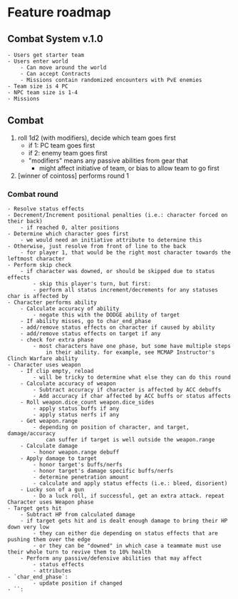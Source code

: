 # Feature roadmap
## Combat System v.1.0
	- Users get starter team
	- Users enter world
		- Can move around the world
		- Can accept Contracts
		- Missions contain randomized encounters with PvE enemies
	- Team size is 4 PC
	- NPC team size is 1-4
	- Missions

## Combat
1) roll 1d2 (with modifiers), decide which team goes first
	- if 1: PC team goes first
	- if 2: enemy team goes first
	- "modifiers" means any passive abilities from gear that
		- might affect initiative of team, or bias to allow team to go first
2) [winner of cointoss] performs round 1
### Combat round
	- Resolve status effects
	- Decrement/Increment positional penalties (i.e.: character forced on their back)
		- if reached 0, alter positions
	- Determine which character goes first
		- we would need an initiative attribute to determine this
	- Otherwise, just resolve from front of line to the back
		- for player 1, that would be the right most character towards the leftmost character
	- Perform skip check
		- if character was downed, or should be skipped due to status effects
			- skip this player's turn, but first:
			- perform all status increment/decrements for any statuses char is affected by
	- Character performs ability
		- Calculate accuracy of ability
			- negate this with the DODGE ability of target
		- If ability misses, go to char_end_phase
		- add/remove status effects on character if caused by ability
		- add/remove status effects on target if any
		- check for extra phase
			- most characters have one phase, but some have multiple steps
				in their ability. for example, see MCMAP Instructor's Clinch Warfare ability
	- Character uses weapon
		- If clip empty, reload
			- will be tricky to determine what else they can do this round
		- Calculate accuracy of weapon
			- Subtract accuracy if character is affected by ACC debuffs
			- Add accuracy if char affected by ACC buffs or status affects
		- Roll weapon.dice_count weapon.dice_sides
			- apply status buffs if any
			- apply status nerfs if any
		- Get weapon.range
			- depending on position of character, and target, damage/accuracy
				can suffer if target is well outside the weapon.range
		- Calculate damage
			- honor weapon.range debuff
		- Apply damage to target
			- honor target's buffs/nerfs
			- honor target's damage specific buffs/nerfs
			- determine penetration amount
			- calculate and apply status effects (i.e.: bleed, disorient)
		- Lucky son of a gun
			- Do a luck roll, if successful, get an extra attack. repeat Character uses Weapon phase
	- Target gets hit
		- Subtract HP from calculated damage
		- if target gets hit and is dealt enough damage to bring their HP down very low
			- they can either die depending on status effects that are pushing them over the edge
			- or they can be "downed" in which case a teammate must use their whole turn to revive them to 10% health
		- Perform any passive/defensive abilities that may affect
			- status effects
			- attributes
	- `char_end_phase`:
			- update position if changed
	- ``:

